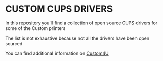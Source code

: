 # CUSTOM CUPS DRIVERS

In this repository you'll find a collection of open source CUPS drivers for some of the Custom printers

The list is not exhaustive because not all the drivers have been open sourced

You can find additional information on [Custom4U](https://www.custom4u.it)